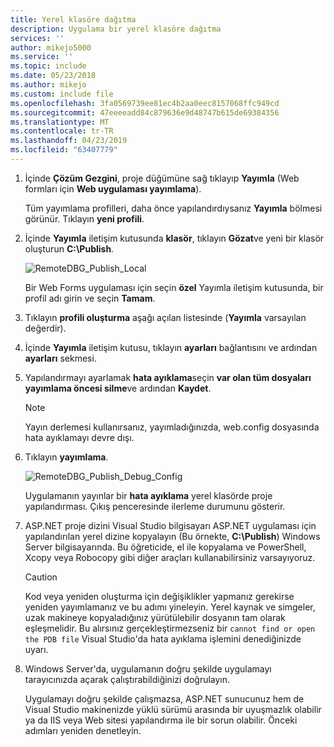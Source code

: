 ```yaml
---
title: Yerel klasöre dağıtma
description: Uygulama bir yerel klasöre dağıtma
services: ''
author: mikejo5000
ms.service: ''
ms.topic: include
ms.date: 05/23/2018
ms.author: mikejo
ms.custom: include file
ms.openlocfilehash: 3fa0569739ee81ec4b2aa0eec8157068ffc949cd
ms.sourcegitcommit: 47eeeeadd84c879636e9d48747b615de69384356
ms.translationtype: MT
ms.contentlocale: tr-TR
ms.lasthandoff: 04/23/2019
ms.locfileid: "63407779"
---
```

1. İçinde **Çözüm Gezgini**, proje düğümüne sağ tıklayıp **Yayımla** (Web formları için **Web uygulaması yayımlama**).

    Tüm yayımlama profilleri, daha önce yapılandırdıysanız **Yayımla** bölmesi görünür. Tıklayın **yeni profili**.

1. İçinde **Yayımla** iletişim kutusunda **klasör**, tıklayın **Gözat**ve yeni bir klasör oluşturun **C:\Publish**.

    ![RemoteDBG_Publish_Local](../media/remotedbg_publish_local.png "RemoteDBG_Publish_Local")

    Bir Web Forms uygulaması için seçin **özel** Yayımla iletişim kutusunda, bir profil adı girin ve seçin **Tamam**.

1. Tıklayın **profili oluşturma** aşağı açılan listesinde (**Yayımla** varsayılan değerdir).

1. İçinde **Yayımla** iletişim kutusu, tıklayın **ayarları** bağlantısını ve ardından **ayarları** sekmesi.

1. Yapılandırmayı ayarlamak **hata ayıklama**seçin **var olan tüm dosyaları yayımlama öncesi silme**ve ardından **Kaydet**.

    > [!NOTE]
    > Yayın derlemesi kullanırsanız, yayımladığınızda, web.config dosyasında hata ayıklamayı devre dışı.

1. Tıklayın **yayımlama**.

    ![RemoteDBG_Publish_Debug_Config](../media/remotedbg_publish_debug_config.png "RemoteDBG_Publish_Debug_Config")

    Uygulamanın yayınlar bir **hata ayıklama** yerel klasörde proje yapılandırması. Çıkış penceresinde ilerleme durumunu gösterir.

1. ASP.NET proje dizini Visual Studio bilgisayarı ASP.NET uygulaması için yapılandırılan yerel dizine kopyalayın (Bu örnekte, **C:\Publish**) Windows Server bilgisayarında. Bu öğreticide, el ile kopyalama ve PowerShell, Xcopy veya Robocopy gibi diğer araçları kullanabilirsiniz varsayıyoruz.

    > [!CAUTION]
    > Kod veya yeniden oluşturma için değişiklikler yapmanız gerekirse yeniden yayımlamanız ve bu adımı yineleyin. Yerel kaynak ve simgeler, uzak makineye kopyaladığınız yürütülebilir dosyanın tam olarak eşleşmelidir.    Bu alırsınız gerçekleştirmezseniz bir `cannot find or open the PDB file` Visual Studio'da hata ayıklama işlemini denediğinizde uyarı.

1. Windows Server'da, uygulamanın doğru şekilde uygulamayı tarayıcınızda açarak çalıştırabildiğinizi doğrulayın.

    Uygulamayı doğru şekilde çalışmazsa, ASP.NET sunucunuz hem de Visual Studio makinenizde yüklü sürümü arasında bir uyuşmazlık olabilir ya da IIS veya Web sitesi yapılandırma ile bir sorun olabilir. Önceki adımları yeniden denetleyin.

